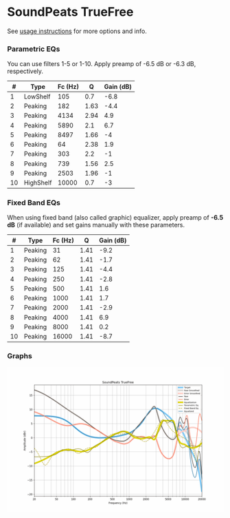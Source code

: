 # SoundPeats TrueFree
See [usage instructions](https://github.com/jaakkopasanen/AutoEq#usage) for more options and info.

### Parametric EQs
You can use filters 1-5 or 1-10. Apply preamp of -6.5 dB or -6.3 dB, respectively.

|   # | Type      |   Fc (Hz) |    Q |   Gain (dB) |
|-----|-----------|-----------|------|-------------|
|   1 | LowShelf  |       105 | 0.7  |        -6.8 |
|   2 | Peaking   |       182 | 1.63 |        -4.4 |
|   3 | Peaking   |      4134 | 2.94 |         4.9 |
|   4 | Peaking   |      5890 | 2.1  |         6.7 |
|   5 | Peaking   |      8497 | 1.66 |        -4   |
|   6 | Peaking   |        64 | 2.38 |         1.9 |
|   7 | Peaking   |       303 | 2.2  |        -1   |
|   8 | Peaking   |       739 | 1.56 |         2.5 |
|   9 | Peaking   |      2503 | 1.96 |        -1   |
|  10 | HighShelf |     10000 | 0.7  |        -3   |

### Fixed Band EQs
When using fixed band (also called graphic) equalizer, apply preamp of **-6.5 dB** (if available) and set gains manually with these parameters.

|   # | Type    |   Fc (Hz) |    Q |   Gain (dB) |
|-----|---------|-----------|------|-------------|
|   1 | Peaking |        31 | 1.41 |        -9.2 |
|   2 | Peaking |        62 | 1.41 |        -1.7 |
|   3 | Peaking |       125 | 1.41 |        -4.4 |
|   4 | Peaking |       250 | 1.41 |        -2.8 |
|   5 | Peaking |       500 | 1.41 |         1.6 |
|   6 | Peaking |      1000 | 1.41 |         1.7 |
|   7 | Peaking |      2000 | 1.41 |        -2.9 |
|   8 | Peaking |      4000 | 1.41 |         6.9 |
|   9 | Peaking |      8000 | 1.41 |         0.2 |
|  10 | Peaking |     16000 | 1.41 |        -8.7 |

### Graphs
![](./SoundPeats%20TrueFree.png)
